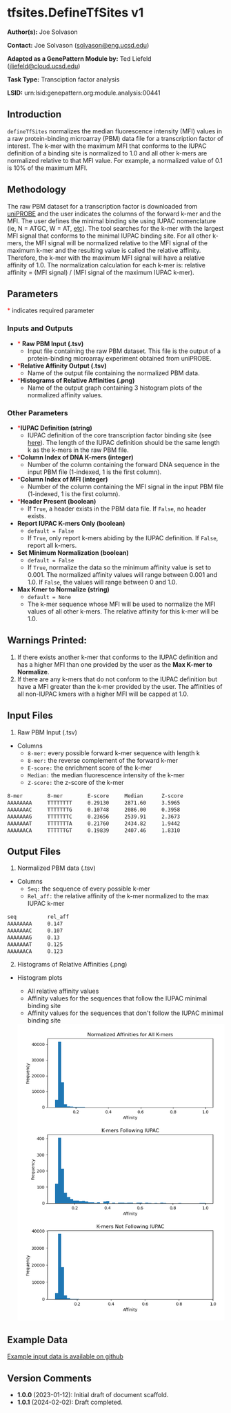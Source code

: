 # tfsites.DefineTfSites v1

**Author(s):** Joe Solvason

**Contact:** Joe Solvason (solvason@eng.ucsd.edu)

**Adapted as a GenePattern Module by:** Ted Liefeld (jliefeld@cloud.ucsd.edu)

**Task Type:** Transciption factor analysis

**LSID:**  urn:lsid:genepattern.org:module.analysis:00441


## Introduction

`defineTfSites` normalizes the median fluorescence intensity (MFI) values in a raw protein-binding microarray (PBM) data file for a transcription factor of interest. The k-mer with the maximum MFI that conforms to the IUPAC definition of a binding site is normalized to 1.0 and all other k-mers are normalized relative to that MFI value. For example, a normalized value of 0.1 is 10% of the maximum MFI. 

## Methodology

The raw PBM dataset for a transcription factor is downloaded from [uniPROBE](http://the_brain.bwh.harvard.edu/uniprobe/) and the user indicates the columns of the forward k-mer and the MFI. The user defines the minimal binding site using IUPAC nomenclature (ie, N = ATGC, W = AT, [etc](https://genome.ucsc.edu/goldenPath/help/iupac.html)). The tool searches for the k-mer with the largest MFI signal that conforms to the minimal IUPAC binding site. For all other k-mers, the MFI signal will be normalized relative to the MFI signal of the maximum k-mer and the resulting value is called the relative affinity. Therefore, the k-mer with the maximum MFI signal will have a relative affinity of 1.0. The normalization calculation for each k-mer is: relative affinity = (MFI signal) / (MFI signal of the maximum IUPAC k-mer). 

## Parameters

<span style="color: red;">*</span> indicates required parameter

### Inputs and Outputs

- <span style="color: red;">*</span> **Raw PBM Input (.tsv)** 
    - Input file containing the raw PBM dataset. This file is the output of a protein-binding microarray experiment obtained from uniPROBE. 
- <span style="color: red;">*</span>**Relative Affinity Output (.tsv)**
    - Name of the output file containing the normalized PBM data. 
- <span style="color: red;">*</span>**Histograms of Relative Affinities (.png)** 
    - Name of the output graph containing 3 histogram plots of the normalized affinity values.
      
### Other Parameters
- <span style="color: red;">*</span>**IUPAC Definition (string)**
    - IUPAC definition of the core transcription factor binding site (see [here](https://www.bioinformatics.org/sms/iupac.html)). The length of the IUPAC definition should be the same length k as the k-mers in the raw PBM file.
- <span style="color: red;">*</span>**Column Index of DNA K-mers (integer)**
    - Number of the column containing the forward DNA sequence in the input PBM file (1-indexed, 1 is the first column).
- <span style="color: red;">*</span>**Column Index of MFI (integer)**
    - Number of the column containing the MFI signal in the input PBM file (1-indexed, 1 is the first column).
- <span style="color: red;">*</span>**Header Present (boolean)**
    - If `True`, a header exists in the PBM data file. If `False`, no header exists.
- **Report IUPAC K-mers Only (boolean)**
    - `default = False`
    - If `True`, only report k-mers abiding by the IUPAC definition. If `False`, report all k-mers.
- **Set Minimum Normalization (boolean)**
    - `default = False`
    - If `True`, normalize the data so the minimum affinity value is set to 0.001. The normalized affinity values will range between 0.001 and 1.0. If `False`, the values will range between 0 and 1.0.
- **Max Kmer to Normalize (string)**
    - `default = None`
    - The k-mer sequence whose MFI will be used to normalize the MFI values of all other k-mers. The relative affinity for this k-mer will be 1.0. 

## Warnings Printed:

1. If there exists another k-mer that conforms to the IUPAC definition and has a higher MFI than one provided by the user as the **Max K-mer to Normalize**.
2. If there are any k-mers that do not conform to the IUPAC definition but have a MFI greater than the k-mer provided by the user. The affinities of all non-IUPAC kmers with a higher MFI will be capped at 1.0.

## Input Files

1.  Raw PBM Input (.tsv)
- Columns
  - `8-mer:` every possible forward k-mer sequence with length k
  - `8-mer:` the reverse complement of the forward k-mer
  - `E-score:` the enrichment score of the k-mer
  - `Median:` the median fluorescence intensity of the k-mer
  - `Z-score:` the z-score of the k-mer

```
8-mer        8-mer        E-score     Median      Z-score
AAAAAAAA     TTTTTTTT     0.29130     2871.60     3.5965
AAAAAAAC     TTTTTTTG     0.10748     2086.00     0.3958
AAAAAAAG     TTTTTTTC     0.23656     2539.91     2.3673
AAAAAAAT     TTTTTTTA     0.21760     2434.82     1.9442
AAAAAACA     TTTTTTGT     0.19839     2407.46     1.8310
```
       
## Output Files

1. Normalized PBM data (.tsv)
- Columns
  - `Seq:` the sequence of every possible k-mer
  - `Rel_aff:` the relative affinity of the k-mer normalized to the max IUPAC k-mer

```
seq          rel_aff
AAAAAAAA     0.147
AAAAAAAC     0.107
AAAAAAAG     0.13
AAAAAAAT     0.125
AAAAAACA     0.123
```

2. Histograms of Relative Affinities (.png) 
- Histogram plots
  - All relative affinity values
  - Affinity values for the sequences that follow the IUPAC minimal binding site
  - Affinity values for the sequences that don't follow the IUPAC minimal binding site

   <img src="./01-output_aff-histograms.png"/>
    
  
## Example Data

[Example input data is available on github](https://github.com/genepattern/tfsites.DefineTfSites/data)
    
    
## Version Comments

- **1.0.0** (2023-01-12): Initial draft of document scaffold.
- **1.0.1** (2024-02-02): Draft completed.
